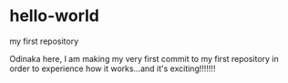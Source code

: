 # hello-world
my first repository


Odinaka here, I am making my very first commit to my first repository in order to experience how it works...and it's exciting!!!!!!!
